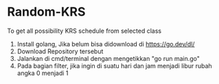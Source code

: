 # Random-KRS
To get all possibility KRS schedule from selected class

1. Install golang, Jika belum bisa didownload di https://go.dev/dl/
2. Download Repository tersebut
3. Jalankan di cmd/terminal dengan mengetikkan "go run main.go"
4. Pada bagian filter, jika ingin di suatu hari dan jam menjadi libur rubah angka 0 menjadi 1
